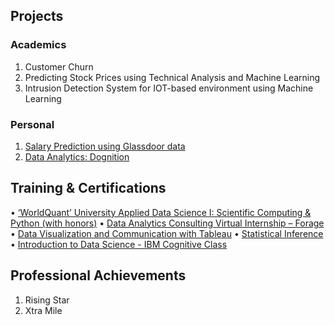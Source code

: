 ## Projects

### Academics

1. Customer Churn
2. Predicting Stock Prices using Technical Analysis and Machine Learning
3. Intrusion Detection System for IOT-based environment using Machine Learning

### Personal

1. [Salary Prediction using Glassdoor data](https://github.com/addds03/Salary-Projection-Project)
2. [Data Analytics: Dognition](https://public.tableau.com/profile/aditya.gaikwad#!/vizhome/Recommendations_15929796871780/RecommendationtoDognition)

## Training & Certifications

• [‘WorldQuant’ University Applied Data Science I: Scientific Computing & Python (with honors)](https://www.credly.com/badges/fe8ca429-e20c-4482-a7f0-c60ccf737d38?source=linked_in_profile)
• [Data Analytics Consulting Virtual Internship – Forage](https://insidesherpa.s3.amazonaws.com/completion-certificates/KPMG/m7W4GMqeT3bh9Nb2c_KPMG_cr7rwgKzWhRhJzsg4_completion_certificate.pdf)
• [Data Visualization and Communication with Tableau](https://www.coursera.org/account/accomplishments/certificate/H698PYLZMH34)
• [Statistical Inference](https://www.coursera.org/account/accomplishments/certificate/GG9ARMAL8D5L)
• [Introduction to Data Science - IBM Cognitive Class](https://courses.cognitiveclass.ai/certificates/ece1aa7fb5c646f4954a6c1383667dd7)

## Professional Achievements

1. Rising Star 
2. Xtra Mile
